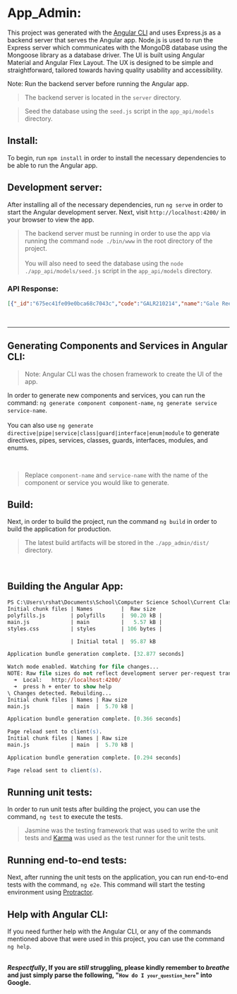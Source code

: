 # App_Admin:

This project was generated with the [Angular CLI]() and uses Express.js as a backend server that serves the Angular app. Node.js is used to run the Express server which communicates with the MongoDB database using the Mongoose library as a database driver.
The UI is built using Angular Material and Angular Flex Layout. The UX is designed to be simple and straightforward, tailored towards having quality usability and accessibility.

Note: Run the backend server before running the Angular app.

> The backend server is located in the `server` directory.<br>

> Seed the database using the `seed.js` script in the `app_api/models` directory.

## Install:

To begin, run `npm install` in order to install the necessary dependencies to be able to run the Angular app.

## Development server:

After installing all of the necessary dependencies, run `ng serve` in order to start the Angular development server. Next, visit `http://localhost:4200/` in your browser to view the app.

> The backend server must be running in order to use the app via running the command `node ./bin/www` in the root directory of the project.
<br><br>
> You will also need to seed the database using the `node ./app_api/models/seed.js` script in the `app_api/models` directory.

### API Response:

```json
[{"_id":"675ec41fe09e0bca68c7043c","code":"GALR210214","name":"Gale Reef","length":"77 nights / 78 days","start":"2021-02-14T08:00:00.000Z","resort":"Emerald Bay, 3 stars","perPerson":"799.00","image":"reef1.jpg","description":"<p>Step into the aquatic hall of fame at Gale Reef. We're talking crystal-clear waters so pure they'll make diamonds jealous.</p><br><p>Explore some pimpin' vibrant coral palaces and kick it with some marine af VIPs. </p><br><br><p>Whether you're new to the game of divin' or you so happen to be a seasoned pro, this reef is still pure underwater 1,000% swagger.</p>","__v":0}]
```
<br><hr>

## Generating Components and Services in Angular CLI:

> Note: Angular CLI was the chosen framework to create the UI of the app.

In order to generate new components and services, you can run the command: `ng generate component component-name`, `ng generate service service-name`.<br>
<br>You can also use `ng generate directive|pipe|service|class|guard|interface|enum|module` to generate directives, pipes, services, classes, guards, interfaces, modules, and enums.

<br>

> Replace <code>component-name</code> and <code>service-name</code> with the name of the component or service you would like to generate.

## Build:

Next, in order to build the project, run the command `ng build` in order to build the application for production.

> The latest build artifacts will be stored in the `./app_admin/dist/` directory.
<br>

## Building the Angular App:

```ps
PS C:\Users\rshat\Documents\School\Computer Science School\Current Classes\CS 465\00 Organized\branch6\travlr\ryanshatch_app\app_admin> ng serve
Initial chunk files | Names         |  Raw size
polyfills.js        | polyfills     |  90.20 kB |
main.js             | main          |   5.57 kB |
styles.css          | styles        | 106 bytes |

                    | Initial total |  95.87 kB

Application bundle generation complete. [32.877 seconds]

Watch mode enabled. Watching for file changes...
NOTE: Raw file sizes do not reflect development server per-request transformations.
  ➜  Local:   http://localhost:4200/
  ➜  press h + enter to show help
\ Changes detected. Rebuilding...
Initial chunk files | Names | Raw size
main.js             | main  |  5.70 kB |

Application bundle generation complete. [0.366 seconds]

Page reload sent to client(s).
Initial chunk files | Names | Raw size
main.js             | main  |  5.70 kB |

Application bundle generation complete. [0.294 seconds]

Page reload sent to client(s).

```

## Running unit tests:

In order to run unit tests after building the project, you can use the command, `ng test` to execute the tests.

> Jasmine was the testing framework that was used to write the unit tests and [Karma](https://karma-runner.github.io) was used as the test runner for the unit tests.

## Running end-to-end tests:

Next, after running the unit tests on the application, you can run end-to-end tests with the command, `ng e2e`. This command will start the testing environment using [Protractor](http://www.protractortest.org/).

## Help with Angular CLI:

If you need further help with the Angular CLI, or any of the commands mentioned above that were used in this project, you can use the command `ng help`.
<br><br>

<b>*Respectfully*, If you are *still* struggling, please kindly remember to *breathe* and just simply parse the following, "<code>How do I `your_question_here`</code>" into Google.</b>

